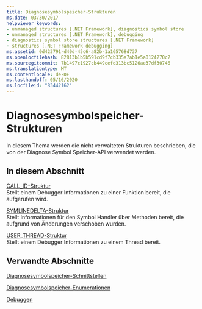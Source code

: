 ```yaml
---
title: Diagnosesymbolspeicher-Strukturen
ms.date: 03/30/2017
helpviewer_keywords:
- unmanaged structures [.NET Framework], diagnostics symbol store
- unmanaged structures [.NET Framework], debugging
- diagnostics symbol store structures [.NET Framework]
- structures [.NET Framework debugging]
ms.assetid: 0d423791-d40d-45c6-a82b-1a165768d737
ms.openlocfilehash: 82813b1b5b591cd9f7cb335a7ab1e5a0124270c2
ms.sourcegitcommit: 7b1497c1927cb449cefd313bc5126ae37df30746
ms.translationtype: MT
ms.contentlocale: de-DE
ms.lasthandoff: 05/16/2020
ms.locfileid: "83442162"
---
```

# <a name="diagnostics-symbol-store-structures"></a>Diagnosesymbolspeicher-Strukturen
In diesem Thema werden die nicht verwalteten Strukturen beschrieben, die von der Diagnose Symbol Speicher-API verwendet werden.  
  
## <a name="in-this-section"></a>In diesem Abschnitt  
 [CALL_ID-Struktur](call-id-structure.md)  
 Stellt einem Debugger Informationen zu einer Funktion bereit, die aufgerufen wird.  
  
 [SYMLINEDELTA-Struktur](symlinedelta-structure.md)  
 Stellt Informationen für den Symbol Handler über Methoden bereit, die aufgrund von Änderungen verschoben wurden.  
  
 [USER_THREAD-Struktur](user-thread-structure.md)  
 Stellt einem Debugger Informationen zu einem Thread bereit.  
  
## <a name="related-sections"></a>Verwandte Abschnitte  
 [Diagnosesymbolspeicher-Schnittstellen](diagnostics-symbol-store-interfaces.md)  
  
 [Diagnosesymbolspeicher-Enumerationen](diagnostics-symbol-store-enumerations.md)  
  
 [Debuggen](../debugging/index.md)
